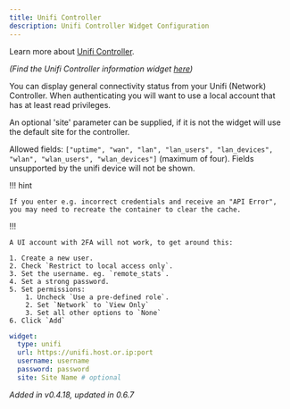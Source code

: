 ```yaml
---
title: Unifi Controller
description: Unifi Controller Widget Configuration
---
```


Learn more about [Unifi Controller](https://ui.com/).

_(Find the Unifi Controller information widget [here](../info/unifi_controller.md))_

You can display general connectivity status from your Unifi (Network) Controller. When authenticating you will want to use a local account that has at least read privileges.

An optional 'site' parameter can be supplied, if it is not the widget will use the default site for the controller.

Allowed fields: `["uptime", "wan", "lan", "lan_users", "lan_devices", "wlan", "wlan_users", "wlan_devices"]` (maximum of four). Fields unsupported by the unifi device will not be shown.

!!! hint

    If you enter e.g. incorrect credentials and receive an "API Error", you may need to recreate the container to clear the cache.

!!!

    A UI account with 2FA will not work, to get around this:

    1. Create a new user.
    2. Check `Restrict to local access only`.
    3. Set the username. eg. `remote_stats`.
    4. Set a strong password.
    5. Set permissions:
        1. Uncheck `Use a pre-defined role`.
        2. Set `Network` to `View Only`
        3. Set all other options to `None`
    6. Click `Add`

```yaml
widget:
  type: unifi
  url: https://unifi.host.or.ip:port
  username: username
  password: password
  site: Site Name # optional
```

_Added in v0.4.18, updated in 0.6.7_
